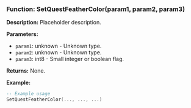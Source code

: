 ### Function: SetQuestFeatherColor(param1, param2, param3)

**Description:**
Placeholder description.

**Parameters:**
- `param1`: unknown - Unknown type.
- `param2`: unknown - Unknown type.
- `param3`: int8 - Small integer or boolean flag.

**Returns:** None.

**Example:**

```lua
-- Example usage
SetQuestFeatherColor(..., ..., ...)
```
